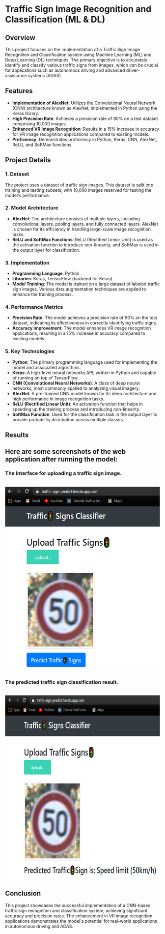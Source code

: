 # Traffic Sign Image Recognition and Classification (ML & DL)

## Overview

This project focuses on the implementation of a Traffic Sign Image Recognition and Classification system using Machine Learning (ML) and Deep Learning (DL) techniques. The primary objective is to accurately identify and classify various traffic signs from images, which can be crucial for applications such as autonomous driving and advanced driver-assistance systems (ADAS).

## Features

- **Implementation of AlexNet**: Utilizes the Convolutional Neural Network (CNN) architecture known as AlexNet, implemented in Python using the Keras library.
- **High Precision Rate**: Achieves a precision rate of 90% on a test dataset comprising 10,000 images.
- **Enhanced VR Image Recognition**: Results in a 15% increase in accuracy for VR image recognition applications compared to existing models.
- **Proficiency**: Demonstrates proficiency in Python, Keras, CNN, AlexNet, ReLU, and SoftMax functions.

## Project Details

### 1. Dataset

The project uses a dataset of traffic sign images. This dataset is split into training and testing subsets, with 10,000 images reserved for testing the model's performance.

### 2. Model Architecture

- **AlexNet**: The architecture consists of multiple layers, including convolutional layers, pooling layers, and fully connected layers. AlexNet is chosen for its efficiency in handling large-scale image recognition tasks.
- **ReLU and SoftMax Functions**: ReLU (Rectified Linear Unit) is used as the activation function to introduce non-linearity, and SoftMax is used in the output layer for classification.

### 3. Implementation

- **Programming Language**: Python
- **Libraries**: Keras, TensorFlow (backend for Keras)
- **Model Training**: The model is trained on a large dataset of labeled traffic sign images. Various data augmentation techniques are applied to enhance the training process.

### 4. Performance Metrics

- **Precision Rate**: The model achieves a precision rate of 90% on the test dataset, indicating its effectiveness in correctly identifying traffic signs.
- **Accuracy Improvement**: The model enhances VR image recognition applications, resulting in a 15% increase in accuracy compared to existing models.

### 5. Key Technologies

- **Python**: The primary programming language used for implementing the model and associated algorithms.
- **Keras**: A high-level neural networks API, written in Python and capable of running on top of TensorFlow.
- **CNN (Convolutional Neural Networks)**: A class of deep neural networks, most commonly applied to analyzing visual imagery.
- **AlexNet**: A pre-trained CNN model known for its deep architecture and high performance in image recognition tasks.
- **ReLU (Rectified Linear Unit)**: An activation function that helps in speeding up the training process and introducing non-linearity.
- **SoftMax Function**: Used for the classification task in the output layer to provide probability distribution across multiple classes.

## Results

## Here are some screenshots of the web application after running the model:


### The interface for uploading a traffic sign image.
<br>
<img src="https://github.com/firodiaPurva/Traffic_Signs_WebApp/blob/main/1.PNG" alt="The interface for uploading a traffic sign image" width="600" height="600">

### The predicted traffic sign classification result.
<br>
<img src="https://github.com/firodiaPurva/Traffic_Signs_WebApp/blob/main/2.PNG" alt="The predicted traffic sign classification result" width="600" height="600">

## Conclusion

This project showcases the successful implementation of a CNN-based traffic sign recognition and classification system, achieving significant accuracy and precision rates. The enhancement in VR image recognition applications demonstrates the model's potential for real-world applications in autonomous driving and ADAS.
